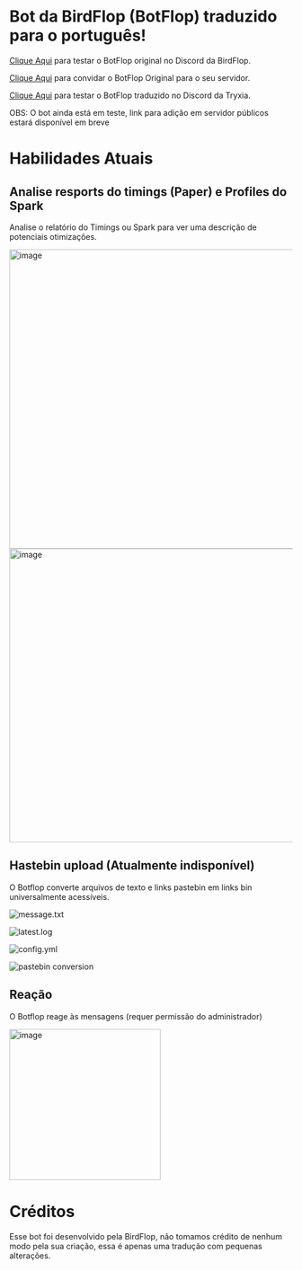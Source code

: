 # Bot da BirdFlop (BotFlop) traduzido para o português!
[Clique Aqui](https://discord.gg/zsz3PzT) para testar o BotFlop original no Discord da BirdFlop.

[Clique Aqui](https://discord.com/api/oauth2/authorize?client_id=787929894616825867&permissions=0&scope=bot) para convidar o BotFlop Original para o seu servidor.

[Clique Aqui](https://dc.tryxia.com) para testar o BotFlop traduzido no Discord da Tryxia.

OBS: O bot ainda está em teste, link para adição em servidor públicos estará disponível em breve

# Habilidades Atuais
## Analise resports do timings (Paper) e Profiles do Spark
Analise o relatório do Timings ou Spark para ver uma descrição de potenciais otimizações.

<img width="533" alt="image" src="https://user-images.githubusercontent.com/43528123/215833902-2ba4edcf-014b-41ea-8db5-e55e4218160a.png">

<img width="523" alt="image" src="https://user-images.githubusercontent.com/43528123/215834126-f26546f8-a3c2-4a11-982e-bd20d9aca9ef.png">

## Hastebin upload (Atualmente indisponível)
O Botflop converte arquivos de texto e links pastebin em links bin universalmente acessíveis.

![message.txt](https://i.imgur.com/Q6WIAxp.png)

![latest.log](https://i.imgur.com/Iqao6Yp.png)

![config.yml](https://i.imgur.com/bl9YqK9.png)

![pastebin conversion](https://user-images.githubusercontent.com/43528123/148110058-d25cd65e-bc38-404a-a42e-278a74249474.png)

## Reação
O Botflop reage às mensagens (requer permissão do administrador)

<img width="269" alt="image" src="https://user-images.githubusercontent.com/43528123/215834368-631d9a04-24fc-4026-a6ae-04bfc87be142.png">

# Créditos
Esse bot foi desenvolvido pela BirdFlop, não tomamos crédito de nenhum modo pela sua criação, essa é apenas uma tradução com pequenas alterações.
